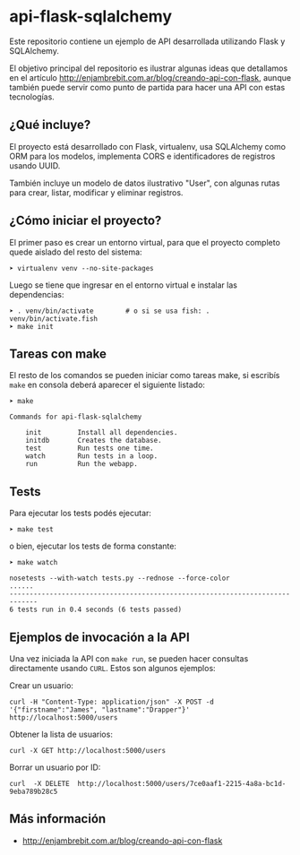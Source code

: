 # api-flask-sqlalchemy

Este repositorio contiene un ejemplo de API desarrollada utilizando
Flask y SQLAlchemy.

El objetivo principal del repositorio es ilustrar algunas ideas que detallamos
en el artículo http://enjambrebit.com.ar/blog/creando-api-con-flask, aunque
también puede servir como punto de partida para hacer una API con estas
tecnologías.

## ¿Qué incluye?

El proyecto está desarrollado con Flask, virtualenv, usa SQLAlchemy como ORM
para los modelos, implementa CORS e identificadores de registros usando UUID.

También incluye un modelo de datos ilustrativo "User", con algunas rutas
para crear, listar, modificar y eliminar registros.


## ¿Cómo iniciar el proyecto?

El primer paso es crear un entorno virtual, para que el proyecto completo
quede aislado del resto del sistema:


    ➤ virtualenv venv --no-site-packages


Luego se tiene que ingresar en el entorno virtual e instalar las dependencias:


    ➤ . venv/bin/activate        # o si se usa fish: . venv/bin/activate.fish
    ➤ make init


## Tareas con make

El resto de los comandos se pueden iniciar como tareas make, si escribís
``make`` en consola deberá aparecer el siguiente listado:

    ➤ make

    Commands for api-flask-sqlalchemy

        init         Install all dependencies.
        initdb       Creates the database.
        test         Run tests one time.
        watch        Run tests in a loop.
        run          Run the webapp.


## Tests

Para ejecutar los tests podés ejecutar:

    ➤ make test

o bien, ejecutar los tests de forma constante:


    ➤ make watch

    nosetests --with-watch tests.py --rednose --force-color
    ......
    -----------------------------------------------------------------------------
    6 tests run in 0.4 seconds (6 tests passed)



## Ejemplos de invocación a la API

Una vez iniciada la API con ``make run``, se pueden hacer consultas directamente
usando ``CURL``. Estos son algunos ejemplos:

Crear un usuario:

    curl -H "Content-Type: application/json" -X POST -d '{"firstname":"James", "lastname":"Drapper"}' http://localhost:5000/users

Obtener la lista de usuarios:

    curl -X GET http://localhost:5000/users

Borrar un usuario por ID:

    curl  -X DELETE  http://localhost:5000/users/7ce0aaf1-2215-4a8a-bc1d-9eba789b28c5


## Más información

- http://enjambrebit.com.ar/blog/creando-api-con-flask
